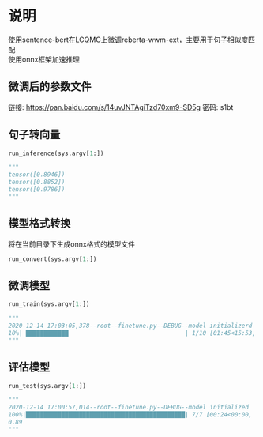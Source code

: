 # 说明  

使用sentence-bert在LCQMC上微调reberta-wwm-ext，主要用于句子相似度匹配  
使用onnx框架加速推理

## 微调后的参数文件 
 
链接: https://pan.baidu.com/s/14uvJNTAgiTzd70xm9-SD5g  密码: s1bt  

## 句子转向量  

```python
run_inference(sys.argv[1:])  

"""
tensor([0.8946])  
tensor([0.8852])  
tensor([0.9786])  
""" 
```

## 模型格式转换

将在当前目录下生成onnx格式的模型文件  

```python
run_convert(sys.argv[1:])  
```

## 微调模型

```python
run_train(sys.argv[1:])  

"""  
2020-12-14 17:03:05,378--root--finetune.py--DEBUG--model initializerd  
10%| ████████████                                 | 1/10 [01:45<15:53, 105.96s/it]  
"""  
```

## 评估模型

```python
run_test(sys.argv[1:])  

"""  
2020-12-14 17:00:57,014--root--finetune.py--DEBUG--model initialized  
100%|█████████████████████████████████████████████| 7/7 [00:24<00:00,  3.49s/it]  
0.89  
"""  
```  
